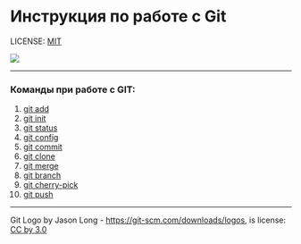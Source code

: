 # Инструкция по работе с Git

LICENSE: [MIT](./license.md)

![](https://git-scm.com/images/logos/downloads/Git-Logo-2Color.svg)

---
### Команды при работе с GIT:
1. [git add](./add.md)
2. [git init](./init.md)
3. [git status](./status.md)
4. [git config](./config.md)
5. [git commit](./commit.md)
6. [git clone](./clone.md)
7. [git merge](./merge.md)
8. [git branch](./branch.md)
9. [git cherry-pick](./cherry_pick.md)
10. [git push](./gitpush.md)


---

Git Logo by Jason Long - https://git-scm.com/downloads/logos, is license: [CC by 3.0](https://creativecommons.org/licenses/by/3.0/)